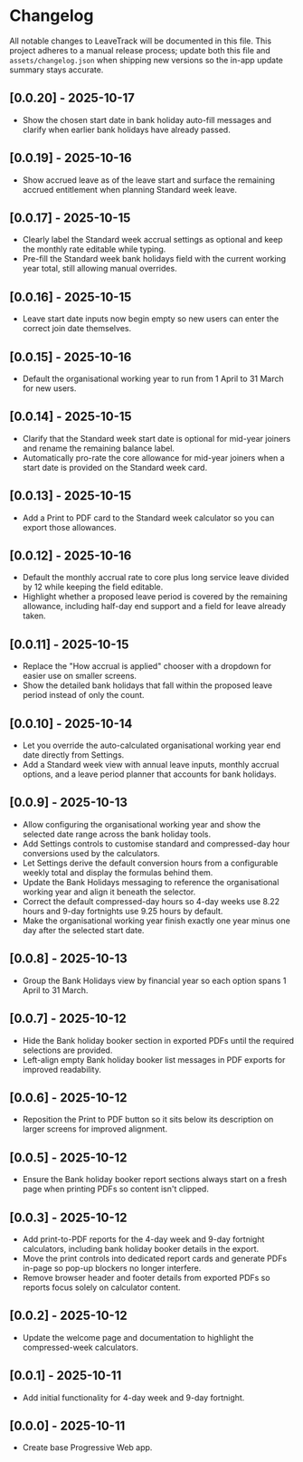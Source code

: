 # Changelog

All notable changes to LeaveTrack will be documented in this file. This project adheres to a manual release process; update both this file and `assets/changelog.json` when shipping new versions so the in-app update summary stays accurate.

## [0.0.20] - 2025-10-17
- Show the chosen start date in bank holiday auto-fill messages and clarify when earlier bank holidays have already passed.

## [0.0.19] - 2025-10-16
- Show accrued leave as of the leave start and surface the remaining accrued entitlement when planning Standard week leave.

## [0.0.17] - 2025-10-15
- Clearly label the Standard week accrual settings as optional and keep the monthly rate editable while typing.
- Pre-fill the Standard week bank holidays field with the current working year total, still allowing manual overrides.

## [0.0.16] - 2025-10-15
- Leave start date inputs now begin empty so new users can enter the correct join date themselves.

## [0.0.15] - 2025-10-16
- Default the organisational working year to run from 1 April to 31 March for new users.

## [0.0.14] - 2025-10-15
- Clarify that the Standard week start date is optional for mid-year joiners and rename the remaining balance label.
- Automatically pro-rate the core allowance for mid-year joiners when a start date is provided on the Standard week card.

## [0.0.13] - 2025-10-15
- Add a Print to PDF card to the Standard week calculator so you can export those allowances.

## [0.0.12] - 2025-10-16
- Default the monthly accrual rate to core plus long service leave divided by 12 while keeping the field editable.
- Highlight whether a proposed leave period is covered by the remaining allowance, including half-day end support and a field for leave already taken.

## [0.0.11] - 2025-10-15
- Replace the "How accrual is applied" chooser with a dropdown for easier use on smaller screens.
- Show the detailed bank holidays that fall within the proposed leave period instead of only the count.

## [0.0.10] - 2025-10-14
- Let you override the auto-calculated organisational working year end date directly from Settings.
- Add a Standard week view with annual leave inputs, monthly accrual options, and a leave period planner that accounts for bank holidays.

## [0.0.9] - 2025-10-13
- Allow configuring the organisational working year and show the selected date range across the bank holiday tools.
- Add Settings controls to customise standard and compressed-day hour conversions used by the calculators.
- Let Settings derive the default conversion hours from a configurable weekly total and display the formulas behind them.
- Update the Bank Holidays messaging to reference the organisational working year and align it beneath the selector.
- Correct the default compressed-day hours so 4-day weeks use 8.22 hours and 9-day fortnights use 9.25 hours by default.
- Make the organisational working year finish exactly one year minus one day after the selected start date.

## [0.0.8] - 2025-10-13
- Group the Bank Holidays view by financial year so each option spans 1 April to 31 March.

## [0.0.7] - 2025-10-12
- Hide the Bank holiday booker section in exported PDFs until the required selections are provided.
- Left-align empty Bank holiday booker list messages in PDF exports for improved readability.

## [0.0.6] - 2025-10-12
- Reposition the Print to PDF button so it sits below its description on larger screens for improved alignment.

## [0.0.5] - 2025-10-12
- Ensure the Bank holiday booker report sections always start on a fresh page when printing PDFs so content isn't clipped.

## [0.0.3] - 2025-10-12
- Add print-to-PDF reports for the 4-day week and 9-day fortnight calculators, including bank holiday booker details in the export.
- Move the print controls into dedicated report cards and generate PDFs in-page so pop-up blockers no longer interfere.
- Remove browser header and footer details from exported PDFs so reports focus solely on calculator content.

## [0.0.2] - 2025-10-12
- Update the welcome page and documentation to highlight the compressed-week calculators.

## [0.0.1] - 2025-10-11
- Add initial functionality for 4-day week and 9-day fortnight.

## [0.0.0] - 2025-10-11
- Create base Progressive Web app.
